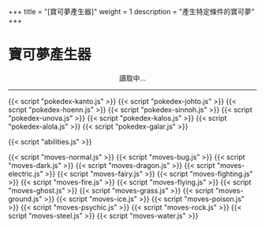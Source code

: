 +++
title = "[寶可夢產生器]"
weight = 1
description = "產生特定條件的寶可夢"
+++

# 寶可夢產生器
<div id="GeneratePanel">
  <center>讀取中...</center>
</div>

---

<div id="Pokemon"></div>
<div id="AbilityList"></div>
<div id="MoveList"></div>

{{< script "pokedex-kanto.js" >}}
{{< script "pokedex-johto.js" >}}
{{< script "pokedex-hoenn.js" >}}
{{< script "pokedex-sinnoh.js" >}}
{{< script "pokedex-unova.js" >}}
{{< script "pokedex-kalos.js" >}}
{{< script "pokedex-alola.js" >}}
{{< script "pokedex-galar.js" >}}

{{< script "abilities.js" >}}

{{< script "moves-normal.js" >}}
{{< script "moves-bug.js" >}}
{{< script "moves-dark.js" >}}
{{< script "moves-dragon.js" >}}
{{< script "moves-electric.js" >}}
{{< script "moves-fairy.js" >}}
{{< script "moves-fighting.js" >}}
{{< script "moves-fire.js" >}}
{{< script "moves-flying.js" >}}
{{< script "moves-ghost.js" >}}
{{< script "moves-grass.js" >}}
{{< script "moves-ground.js" >}}
{{< script "moves-ice.js" >}}
{{< script "moves-poison.js" >}}
{{< script "moves-psychic.js" >}}
{{< script "moves-rock.js" >}}
{{< script "moves-steel.js" >}}
{{< script "moves-water.js" >}}

<script type="text/javascript">
  var isNotAutoBuild = true;
  /*window.addEventListener("parsePage", ()=>{
    TocInjector.parsePage("Pokemon");
  });*/
</script>